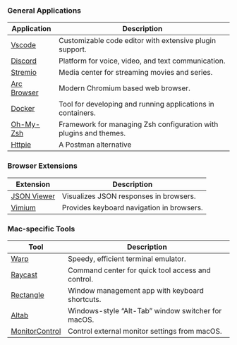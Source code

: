 ### General Applications

| Application                                               | Description                                                       |
| --------------------------------------------------------- | ----------------------------------------------------------------- |
| [Vscode](https://code.visualstudio.com/Download)          | Customizable code editor with extensive plugin support.           |
| [Discord](https://discord.com/)                           | Platform for voice, video, and text communication.                |
| [Stremio](https://www.stremio.com/)                       | Media center for streaming movies and series.                     |
| [Arc Browser](https://arc.net/)                           | Modern Chromium based web browser.                                |
| [Docker](https://www.docker.com/products/docker-desktop/) | Tool for developing and running applications in containers.       |
| [Oh-My-Zsh](https://ohmyz.sh/#install)                    | Framework for managing Zsh configuration with plugins and themes. |
| [Httpie](https://httpie.io/desktop)                       | A Postman alternative                                             |

### Browser Extensions

| Extension                                                                                            | Description                               |
| ---------------------------------------------------------------------------------------------------- | ----------------------------------------- |
| [JSON Viewer](https://chromewebstore.google.com/detail/json-viewer/gbmdgpbipfallnflgajpaliibnhdgobh) | Visualizes JSON responses in browsers.    |
| [Vimium](https://chromewebstore.google.com/detail/vimium/dbepggeogbaibhgnhhndojpepiihcmeb)           | Provides keyboard navigation in browsers. |

### Mac-specific Tools

| Tool                                                               | Description                                        |
| ------------------------------------------------------------------ | -------------------------------------------------- |
| [Warp](https://app.warp.dev/get_warp)                              | Speedy, efficient terminal emulator.               |
| [Raycast](https://www.raycast.com/)                                | Command center for quick tool access and control.  |
| [Rectangle](https://rectangleapp.com/)                             | Window management app with keyboard shortcuts.     |
| [Altab](https://alt-tab-macos.netlify.app/)                        | Windows-style “Alt-Tab” window switcher for macOS. |
| [MonitorControl](https://github.com/MonitorControl/MonitorControl) | Control external monitor settings from macOS.      |
